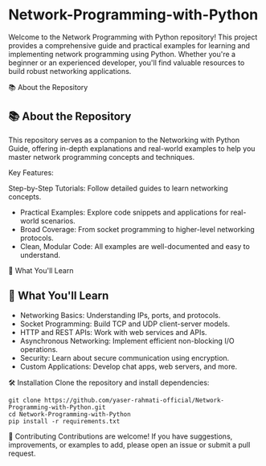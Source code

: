 # Network-Programming-with-Python

Welcome to the Network Programming with Python repository! This project provides a comprehensive guide and practical examples for learning and implementing network programming using Python. Whether you're a beginner or an experienced developer, you'll find valuable resources to build robust networking applications.

📚 About the Repository
## 📚 About the Repository ##
This repository serves as a companion to the Networking with Python Guide, offering in-depth explanations and real-world examples to help you master network programming concepts and techniques.

Key Features:

Step-by-Step Tutorials: Follow detailed guides to learn networking concepts.
* Practical Examples: Explore code snippets and applications for real-world scenarios.
* Broad Coverage: From socket programming to higher-level networking protocols.
* Clean, Modular Code: All examples are well-documented and easy to understand.

🚀 What You'll Learn
## 🚀 What You'll Learn ##
* Networking Basics: Understanding IPs, ports, and protocols.
* Socket Programming: Build TCP and UDP client-server models.
* HTTP and REST APIs: Work with web services and APIs.
* Asynchronous Networking: Implement efficient non-blocking I/O operations.
* Security: Learn about secure communication using encryption.
* Custom Applications: Develop chat apps, web servers, and more.

🛠️ Installation
Clone the repository and install dependencies:

```
git clone https://github.com/yaser-rahmati-official/Network-Programming-with-Python.git  
cd Network-Programming-with-Python  
pip install -r requirements.txt  
```

🤝 Contributing
Contributions are welcome! If you have suggestions, improvements, or examples to add, please open an issue or submit a pull request.
